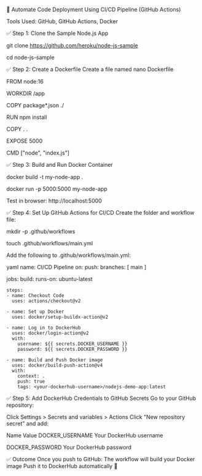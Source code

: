 🚀 Automate Code Deployment Using CI/CD Pipeline (GitHub Actions)

Tools Used: GitHub, GitHub Actions, Docker

✅ Step 1: Clone the Sample Node.js App

git clone https://github.com/heroku/node-js-sample

cd node-js-sample

✅ Step 2: Create a Dockerfile
Create a file named  nano Dockerfile

FROM node:16

WORKDIR /app

COPY package*.json ./

RUN npm install

COPY . .

EXPOSE 5000

CMD ["node", "index.js"]


✅ Step 3: Build and Run Docker Container

docker build -t my-node-app .

docker run -p 5000:5000 my-node-app

Test in browser: http://localhost:5000


✅ Step 4: Set Up GitHub Actions for CI/CD
Create the folder and workflow file:

mkdir -p .github/workflows

touch .github/workflows/main.yml

Add the following to .github/workflows/main.yml:

yaml
name: CI/CD Pipeline
on:
  push:
    branches: [ main ]

jobs:
  build:
    runs-on: ubuntu-latest

    steps:
    - name: Checkout Code
      uses: actions/checkout@v2

    - name: Set up Docker
      uses: docker/setup-buildx-action@v2

    - name: Log in to DockerHub
      uses: docker/login-action@v2
      with:
        username: ${{ secrets.DOCKER_USERNAME }}
        password: ${{ secrets.DOCKER_PASSWORD }}

    - name: Build and Push Docker image
      uses: docker/build-push-action@v4
      with:
        context: .
        push: true
        tags: <your-dockerhub-username>/nodejs-demo-app:latest


✅ Step 5: Add DockerHub Credentials to GitHub Secrets
Go to your GitHub repository:

Click Settings > Secrets and variables > Actions
Click "New repository secret" and add:

Name	Value
DOCKER_USERNAME	Your DockerHub username

DOCKER_PASSWORD	Your DockerHub password


✅ Outcome
Once you push to GitHub:
The workflow will build your Docker image
Push it to DockerHub automatically 🎉

